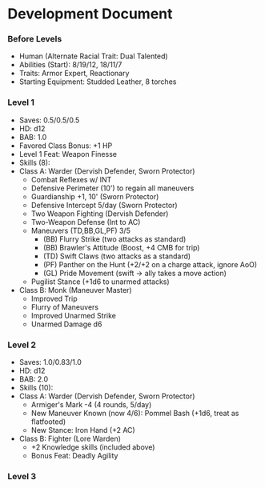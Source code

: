 # Development Document

### Before Levels
* Human (Alternate Racial Trait: Dual Talented)
* Abilities (Start): 8/19/12, 18/11/7
* Traits: Armor Expert, Reactionary
* Starting Equipment: Studded Leather, 8 torches

### Level 1
* Saves: 0.5/0.5/0.5
* HD: d12
* BAB: 1.0
* Favored Class Bonus: +1 HP
* Level 1 Feat: Weapon Finesse
* Skills (8):
* Class A: Warder (Dervish Defender, Sworn Protector)
  - Combat Reflexes w/ INT
  - Defensive Perimeter (10') to regain all maneuvers
  - Guardianship +1, 10' (Sworn Protector)
  - Defensive Intercept 5/day (Sworn Protector)
  - Two Weapon Fighting (Dervish Defender)
  - Two-Weapon Defense (Int to AC)
  - Maneuvers (TD,BB,GL,PF) 3/5
    * (BB) Flurry Strike (two attacks as standard)
    * (BB) Brawler's Attitude (Boost, +4 CMB for trip)
    * (TD) Swift Claws (two attacks as a standard)
    * (PF) Panther on the Hunt (+2/+2 on a charge attack, ignore AoO)
    * (GL) Pride Movement (swift -> ally takes a move action)
  - Pugilist Stance (+1d6 to unarmed attacks)
* Class B: Monk (Maneuver Master)
  - Improved Trip
  - Flurry of Maneuvers
  - Improved Unarmed Strike
  - Unarmed Damage d6

### Level 2
* Saves: 1.0/0.83/1.0
* HD: d12
* BAB: 2.0
* Skills (10):
* Class A: Warder (Dervish Defender, Sworn Protector)
  - Armiger's Mark -4 (4 rounds, 5/day)
  - New Maneuver Known (now 4/6): Pommel Bash (+1d6, treat as flatfooted)
  - New Stance: Iron Hand (+2 AC)
* Class B: Fighter (Lore Warden)
  - +2 Knowledge skills (included above)
  - Bonus Feat: Deadly Agility

### Level 3
